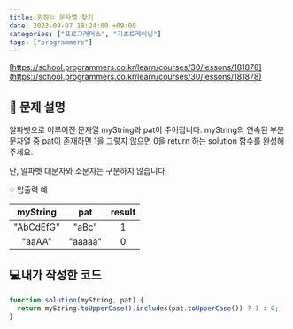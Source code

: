 ```yaml
---
title: 원하는 문자열 찾기
date: 2023-09-07 18:24:00 +09:00
categories: ["프로그래머스", "기초트레이닝"]
tags: ["programmers"]
---
```


[https://school.programmers.co.kr/learn/courses/30/lessons/181878](https://school.programmers.co.kr/learn/courses/30/lessons/181878)

## 📔 문제 설명

알파벳으로 이루어진 문자열 myString과 pat이 주어집니다. myString의 연속된 부분 문자열 중 pat이 존재하면 1을 그렇지 않으면 0을 return 하는 solution 함수를 완성해 주세요.

단, 알파벳 대문자와 소문자는 구분하지 않습니다.

💡 입출력 예

| myString  |   pat   | result |
| :-------: | :-----: | :----: |
| "AbCdEfG" |  "aBc"  |   1    |
|  "aaAA"   | "aaaaa" |   0    |

## 💻내가 작성한 코드

```js
function solution(myString, pat) {
  return myString.toUpperCase().includes(pat.toUpperCase()) ? 1 : 0;
}
```
